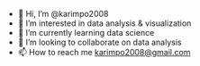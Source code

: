 - 👋 Hi, I’m @karimpo2008
- 👀 I’m interested in data analysis & visualization 
- 🌱 I’m currently learning data science 
- 💞️ I’m looking to collaborate on data analysis
- 📫 How to reach me karimpo2008@gmail.com

<!---
karimpo2008/karimpo2008 is a ✨ special ✨ repository because its `README.md` (this file) appears on your GitHub profile.
You can click the Preview link to take a look at your changes.
--->
